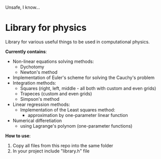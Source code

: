 Unsafe, I know...

# Library for physics
Library for various useful things to be used in computational physics.

**Currently contains**:
* Non-linear equations solving methods:
  * Dychotomy
  * Newton's method
* Implementation of Euler's scheme for solving the Cauchy's problem
* Integration methods:
  * Squares (right, left, middle - all both with custom and even grids)
  * Trapeces (custom and even grids)
  * Simpson's method
* Linear regression methods:
  * Implementation of the Least squares method:
    * approximation by one-parameter linear function
* Numerical differetiation
  * using Lagrange's polynom (one-parameter functions)
    
**How to use**:
1) Copy all files from this repo into the same folder
2) In your project include "library.h" file
  
